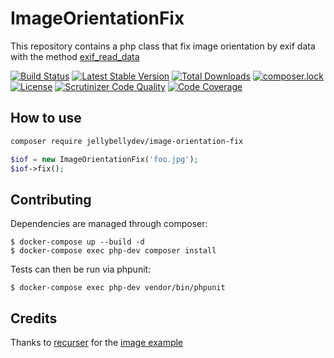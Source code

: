 ImageOrientationFix
===================

This repository contains a php class that fix image orientation by exif data with the method [exif_read_data](http://it2.php.net/manual/en/function.exif-read-data.php)

[![Build Status](https://travis-ci.org/JellyBellyDev/ImageOrientationFix.svg?branch=master)](https://travis-ci.org/JellyBellyDev/ImageOrientationFix)
[![Latest Stable Version](https://poser.pugx.org/jellybellydev/image-orientation-fix/v/stable)](https://packagist.org/packages/jellybellydev/image-orientation-fix)
[![Total Downloads](https://poser.pugx.org/jellybellydev/image-orientation-fix/downloads)](https://packagist.org/packages/jellybellydev/image-orientation-fix)
[![composer.lock](https://poser.pugx.org/jellybellydev/image-orientation-fix/composerlock)](https://packagist.org/packages/jellybellydev/image-orientation-fix)
[![License](https://poser.pugx.org/jellybellydev/image-orientation-fix/license)](https://packagist.org/packages/jellybellydev/image-orientation-fix)
[![Scrutinizer Code Quality](https://scrutinizer-ci.com/g/JellyBellyDev/ImageOrientationFix/badges/quality-score.png?b=master)](https://scrutinizer-ci.com/g/JellyBellyDev/ImageOrientationFix/?branch=master)
[![Code Coverage](https://scrutinizer-ci.com/g/JellyBellyDev/ImageOrientationFix/badges/coverage.png?b=master)](https://scrutinizer-ci.com/g/JellyBellyDev/ImageOrientationFix/?branch=master)

## How to use

```bash
composer require jellybellydev/image-orientation-fix
```

```php
$iof = new ImageOrientationFix('foo.jpg');
$iof->fix();
```

Contributing
------------

Dependencies are managed through composer:

```
$ docker-compose up --build -d
$ docker-compose exec php-dev composer install
```

Tests can then be run via phpunit:

```
$ docker-compose exec php-dev vendor/bin/phpunit
```

## Credits

Thanks to [recurser](https://github.com/recurser) for the [image example](https://github.com/recurser/exif-orientation-examples)
